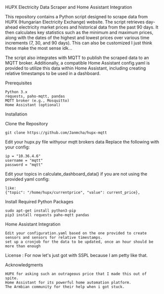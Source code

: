 HUPX Electricity Data Scraper and Home Assistant Integration

This repository contains a Python script designed to scrape data from HUPX (Hungarian Electricity Exchange) website. The script retrieves day-ahead electricity market prices and historical data from the past 90 days. It then calculates key statistics such as the minimum and maximum prices, along with the dates of the highest and lowest prices over various time increments (7, 30, and 90 days). This can also be customized I just think these make the most sense idk...

The script also integrates with MQTT to publish the scraped data to an MQTT broker. Additionally, a compatible Home Assistant config.yaml is provided to utilize this data within Home Assistant, including creating relative timestamps to be used in  a dashboard.

Prerequisites

    Python 3.x
    requests, paho-mqtt, pandas
    MQTT broker (e.g., Mosquitto)
    Home Assistant (optional)

Installation

Clone the Repository

    git clone https://github.com/Janmcha/hupx-mqtt

Edit your hupx.py file withyour mqtt brokers data
Replace the following with your config:

    ip = "10.36.4.6"
    username = "mqtt"
    password = "mqtt"

Edit your topics in calculate_dashboard_data() if you are not using the provided yaml config:

    like:
    {"topic": "/home/hupx/currentprice", "value": current_price},




Install Required Python Packages

    sudo apt-get install python3-pip
    pip3 install requests paho-mqtt pandas

Home Assistant Integration

    Edit your configuration.yaml based on the one provided to create sensors and sensors for relative timestamps.
    set up a cronjob for the data to be updated, once an hour should be more than enough

License : For now let's just got with SSPL because I am petty like that.

Acknowledgments

    HUPX for asking such an outrageous price that I made this out of spite.
    Home Assistant for its powerful home automation platform.
    The Armbian community for their help when i got stuck.
